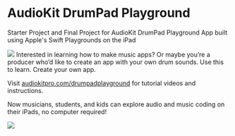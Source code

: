 # AudioKit DrumPad Playground
Starter Project and Final Project for AudioKit DrumPad Playground App built using Apple's Swift Playgrounds on the iPad

![](https://audiokitpro.com/wp-content/uploads/2022/01/DrumPadLight.png)
Interested in learning how to make music apps? Or maybe you’re a producer who’d like to create an app with your own drum sounds. Use this to learn. Create your own app.

Visit [audiokitpro.com/drumpadplayground](https://audiokitpro.com/drumpadplayground/) for tutorial videos and instructions.

Now musicians, students, and kids can explore audio and music coding on their iPads, no computer required!

![](https://audiokitpro.com/wp-content/uploads/2022/01/DrumPads-scaled-1.jpg)

